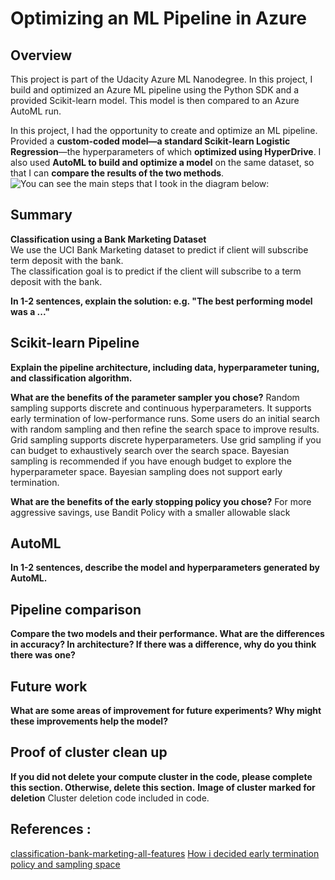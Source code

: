 # Optimizing an ML Pipeline in Azure

## Overview
This project is part of the Udacity Azure ML Nanodegree.
In this project, I build and optimized an Azure ML pipeline using the Python SDK and a provided Scikit-learn model.
This model is then compared to an Azure AutoML run.</br>

In this project, I had the opportunity to create and optimize an ML pipeline. Provided a **custom-coded model—a standard Scikit-learn Logistic Regression**—the hyperparameters of which **optimized using HyperDrive**. I also used **AutoML to build and optimize a model** on the same dataset, so that I can **compare the results of the two methods**. </br>
![You can see the main steps that I took in the diagram below:](https://github.com/AnshuTrivedi/Project-1-Optimizing_ML-Pipeline_in_Azure/blob/master/Images/project_overview.png)


## Summary

**Classification using a Bank Marketing Dataset**</br>
We use the UCI Bank Marketing dataset to predict if client will subscribe term deposit with the bank.</br>
The classification goal is to predict if the client will subscribe to a term deposit with the bank.

**In 1-2 sentences, explain the solution: e.g. "The best performing model was a ..."**

## Scikit-learn Pipeline
**Explain the pipeline architecture, including data, hyperparameter tuning, and classification algorithm.**

**What are the benefits of the parameter sampler you chose?**
Random sampling supports discrete and continuous hyperparameters. It supports early termination of low-performance runs. Some users do an initial search with random sampling and then refine the search space to improve results.
Grid sampling supports discrete hyperparameters. Use grid sampling if you can budget to exhaustively search over the search space.
Bayesian sampling is recommended if you have enough budget to explore the hyperparameter space. Bayesian sampling does not support early termination.

**What are the benefits of the early stopping policy you chose?**
For more aggressive savings, use Bandit Policy with a smaller allowable slack 

## AutoML
**In 1-2 sentences, describe the model and hyperparameters generated by AutoML.**

## Pipeline comparison
**Compare the two models and their performance. What are the differences in accuracy? In architecture? If there was a difference, why do you think there was one?**


## Future work
**What are some areas of improvement for future experiments? Why might these improvements help the model?**

## Proof of cluster clean up
**If you did not delete your compute cluster in the code, please complete this section. Otherwise, delete this section.**
**Image of cluster marked for deletion**
Cluster deletion code included in code.
![]()

## References :
[classification-bank-marketing-all-features](https://github.com/Azure/MachineLearningNotebooks/tree/master/how-to-use-azureml/automated-machine-learning/classification-bank-marketing-all-features)
[How i decided early termination policy and sampling space](https://docs.microsoft.com/en-us/azure/machine-learning/how-to-tune-hyperparameters#specify-an-early-termination-policy)